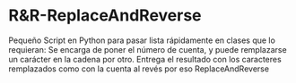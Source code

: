# R&R-ReplaceAndReverse
Pequeño Script en Python para pasar lista rápidamente en clases que lo requieran:
Se encarga de poner el número de cuenta, y puede remplazarse un carácter en la cadena por otro.
Entrega el resultado con los caracteres remplazados como con la cuenta al revés por eso ReplaceAndReverse
